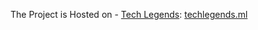 The Project is Hosted on - [Tech Legends](https://techlegends.herokuapp.com/): 
[techlegends.ml](https://techlegends.herokuapp.com/)
